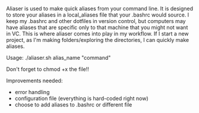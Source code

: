 Aliaser is used to make quick aliases from your command line. 
It is designed to store your aliases in a local_aliases file that your .bashrc would source. I keep my .bashrc and other dotfiles in version control, but computers may have aliases that are specific only to that machine that you might not want in VC. This is where aliaser comes into play in my workflow. If I start a new project, as I'm making folders/exploring the directories, I can quickly make aliases. 

Usage:
./aliaser.sh alias_name "command"

Don't forget to chmod +x the file!!

Improvements needed:
- error handling
- configuration file (everything is hard-coded right now)
- choose to add aliases to .bashrc or different file

